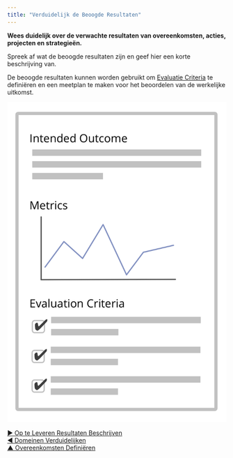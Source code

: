 ```yaml
---
title: "Verduidelijk de Beoogde Resultaten"
---
```



**Wees duidelijk over de verwachte resultaten van overeenkomsten, acties, projecten en strategieën.**

Spreek af wat de beoogde resultaten zijn en geef hier een korte beschrijving van.

De beoogde resultaten kunnen worden gebruikt om [Evaluatie Criteria](evaluation-criteria.html) te definiëren en een meetplan te maken voor het beoordelen van de werkelijke uitkomst.

![Beoogde resultaten, en Evaluatie Criteria](img/templates/outcome-and-criteria.png)

[&#9654; Op te Leveren Resultaten Beschrijven](describe-deliverables.html)<br/>[&#9664; Domeinen Verduidelijken](clarify-domains.html)<br/>[&#9650; Overeenkomsten Definiëren](defining-agreements.html)

